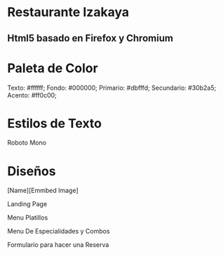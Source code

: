 # Restaurante Izakaya

## Html5 basado en Firefox y Chromium

# Paleta de Color

Texto: #ffffff;
Fondo: #000000;
Primario: #dbfffd;
Secundario: #30b2a5;
Acento: #ff0c00;

# Estilos de Texto

Roboto Mono

# Diseños

[Name][Emmbed Image]

Landing Page

Menu Platillos

Menu De Especialidades y Combos

Formulario para hacer una Reserva
